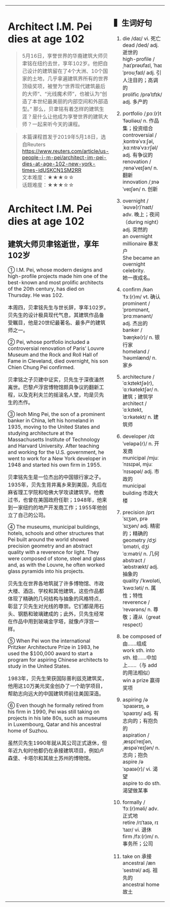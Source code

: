 <html>

<table>
    <tr>
        <td style="vertical-align:top;margin-top:0%;width: 45%">  

# Architect I.M. Pei dies at age 102  
>5月16日，享誉世界的华裔建筑大师贝聿铭在纽约去世，享年102岁。他把自己设计的建筑留在了4个大洲、10个国家的土地，几乎拿遍建筑界所有的世界顶级奖项，被誉为“世界现代建筑最后的大师”、“光线魔术师”，也被认为“创造了本世纪最美丽的内部空间和外部造型。” 那么，贝聿铭有着怎样的建筑生涯？是什么让他成为享誉世界的建筑大师？一起来听今天的课程。  
  
>本篇课程首发于2019年5月18日，选自Reuters  
https://www.reuters.com/article/us-people-i-m-pei/architect-im-pei-dies-at-age-102-new-york-times-idUSKCN1SM2RR  
文本难度：★★★☆☆  
话题难度：★★★☆☆  

# Architect I.M. Pei dies at age 102  
## 建筑大师贝聿铭逝世，享年102岁  

① I.M. Pei, whose modern designs and high-profile projects made him one of the best-known and most prolific architects of the 20th century, has died on Thursday. He was 102.  

本周四，贝聿铭先生与世长辞，享年102岁。贝先生的设计极具现代气息，其建筑作品备受瞩目，他是20世纪最著名、最多产的建筑师之一。  

② Pei, whose portfolio included a controversial renovation of Paris’ Louvre Museum and the Rock and Roll Hall of Fame in Cleveland, died overnight, his son Chien Chung Pei confirmed.  

贝聿铭之子贝建中证实，贝先生于深夜溘然离世。巴黎卢浮宫博物馆颇具争议的翻新工程，以及克利夫兰的摇滚名人堂，均是贝先生的杰作。  

③ Ieoh Ming Pei, the son of a prominent banker in China, left his homeland in 1935, moving to the United States and studying architecture at the Massachusetts Institute of Technology and Harvard University. After teaching and working for the U.S. government, he went to work for a New York developer in 1948 and started his own firm in 1955.   

贝聿铭先生是一位杰出的中国银行家之子。1935年，贝先生背井离乡来到美国，先后在麻省理工学院和哈佛大学攻读建筑学。他教过书，也曾在美国政府任职；1948年，他来到一家纽约的地产开发商工作；1955年他创立了自己的公司。  

④ The museums, municipal buildings, hotels, schools and other structures that Pei built around the world showed precision geometry and an abstract quality with a reverence for light. They were composed of stone, steel and glass and, as with the Louvre, he often worked glass pyramids into his projects.  

贝先生在世界各地筑就了许多博物馆、市政大楼、酒店、学校和其他建筑，这些作品都体现了精确的几何结构与抽象的风格特点，彰显了贝先生对光线的尊崇。它们都是用石头、钢筋和玻璃建成的；此外，贝先生经常在作品中用到玻璃金字塔，就像卢浮宫一样。  

⑤ When Pei won the international Pritzker Architecture Prize in 1983, he used the $100,000 award to start a program for aspiring Chinese architects to study in the United States.  

1983年，贝先生荣获国际普利兹克建筑奖，他用这10万美元奖金创办了一个助学项目，帮助志向远大的中国建筑师前往美国深造。  

⑥ Even though he formally retired from his firm in 1990, Pei was still taking on projects in his late 80s, such as museums in Luxembourg, Qatar and his ancestral home of Suzhou.  

虽然贝先生1990年就从其公司正式退休，但年近九旬时他都仍在承接建筑项目，例如卢森堡、卡塔尔和其故土苏州的博物馆。  

 </td>
    <td style="vertical-align:top;margin-top:0%">

##  ▍生词好句

1. die /daɪ/ vi. 死亡  
    dead /ded/ adj. 逝世的  
    high-profile /ˌhaɪˈprəʊfaɪl, ˈhaɪˈproʊˌfaɪl/ adj. 引人注目的；高调的  
    prolific /prəˈlɪfɪk/ adj. 多产的  
    
2. portfolio /ˌpɔː(r)tˈfəʊliəʊ/ n. 作品集；投资组合  
    controversial /ˌkɒntrəˈvɜːʃəl, ˌkɑːntrəˈvɜ:rʃəl/ adj. 有争议的  
    renovation /ˌrenəˈveɪʃən/ n. 翻新  
    innovation /ˌɪnəˈveɪʃən/ n. 创新  
    
3. overnight /ˈəʊvə(r)ˈnaɪt/ adv. 晚上；夜间（during night） adj. 突然的  
    an overnight millionaire 暴发户  
    She became an overnight celebrity.  
    她一夜成名。  
    
4. confirm /kənˈfɜː(r)m/ vt. 确认  
    prominent /ˈprɒmɪnənt, ˈprɑːmənənt/ adj. 杰出的  
    banker /ˈbæŋkə(r)/ n. 银行家  
    homeland /ˈhəʊmlænd/ n. 家乡  
    
5. architecture /ˈɑːkɪtektʃə(r), ˈɑːrkətektʃər/ n. 建筑；建筑学  
    architect /ˈɑːkɪtekt, ˈɑːrkətekt/ n. 建筑师  
    
6. developer /dɪˈveləpə(r)/ n. 开发商  
    municipal /mjuːˈnɪsɪpəl, mjuːˈnɪsəpəl/ adj. 市政的  
    municipal building 市政大楼  
  
7. precision /prɪˈsɪʒən, prəˈsɪʒən/ adj. 精密的；精确的  
    geometry /dʒiˈɒmətri, dʒiˈɑːmətri/ n. 几何  
    abstract /ˈæbstrækt/ adj. 抽象的  
    quality /ˈkwɒləti, ˈkwɑːləti/ n. 属性；特性  
    reverence /ˈrevərəns/ n. 尊敬；遵从（great respect）  
  
8. be composed of 由……组成  
    work sth. into sth. 给……中加上……（与 add 的用法相似）  
    win a prize 赢得奖项  
  
9. aspiring /əˈspaɪərɪŋ, əˈspaɪrɪŋ/ adj. 有志向的；有抱负的   
    aspiration /ˌæspɪˈreɪʃən, ˌæspəˈreɪʃən/ n. 志向；抱负   
    aspire /əˈspaɪə(r)/ vi. 渴望  
    aspire to do sth. 渴望做某事  
    
10. formally /ˈfɔː(r)məli/ adv. 正式地  
    retire /rɪˈtaɪə, rɪˈtaɪr/ vi. 退休  
    firm /fɜː(r)m/ n. 事务所；公司  
  
11. take on 承接  
    ancestral /ænˈsestrəl/ adj. 祖先的  
    ancestral home 故土     
    
</td>
      </tr>
    </table>
</html>
